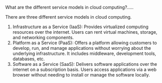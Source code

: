 What are the different service models in cloud computing?.....


There are three different service models in cloud computing.
1. Infrastructure as a Service (IaaS): Provides virtualized computing resources over the internet. Users can rent virtual machines, storage, and networking components.
2. Platform as a Service (PaaS): Offers a platform allowing customers to develop, run, and manage applications without worrying about the underlying infrastructure. It includes middleware, development tools, databases, etc.
3. Software as a Service (SaaS): Delivers software applications over the internet on a subscription basis. Users access applications via a web browser without needing to install or manage the software locally.